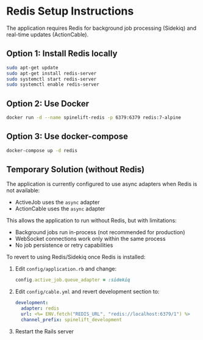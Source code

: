 # Redis Setup Instructions

The application requires Redis for background job processing (Sidekiq) and real-time updates (ActionCable).

## Option 1: Install Redis locally

```bash
sudo apt-get update
sudo apt-get install redis-server
sudo systemctl start redis-server
sudo systemctl enable redis-server
```

## Option 2: Use Docker

```bash
docker run -d --name spinelift-redis -p 6379:6379 redis:7-alpine
```

## Option 3: Use docker-compose

```bash
docker-compose up -d redis
```

## Temporary Solution (without Redis)

The application is currently configured to use async adapters when Redis is not available:
- ActiveJob uses the `async` adapter
- ActionCable uses the `async` adapter

This allows the application to run without Redis, but with limitations:
- Background jobs run in-process (not recommended for production)
- WebSocket connections work only within the same process
- No job persistence or retry capabilities

To revert to using Redis/Sidekiq once Redis is installed:
1. Edit `config/application.rb` and change:
   ```ruby
   config.active_job.queue_adapter = :sidekiq
   ```
2. Edit `config/cable.yml` and revert development section to:
   ```yaml
   development:
     adapter: redis
     url: <%= ENV.fetch("REDIS_URL", "redis://localhost:6379/1") %>
     channel_prefix: spinelift_development
   ```
3. Restart the Rails server